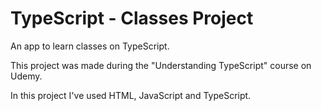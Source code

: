 # TypeScript - Classes Project
An app to learn classes on TypeScript.

This project was made during the "Understanding TypeScript" course on Udemy.

In this project I've used HTML, JavaScript and TypeScript.
